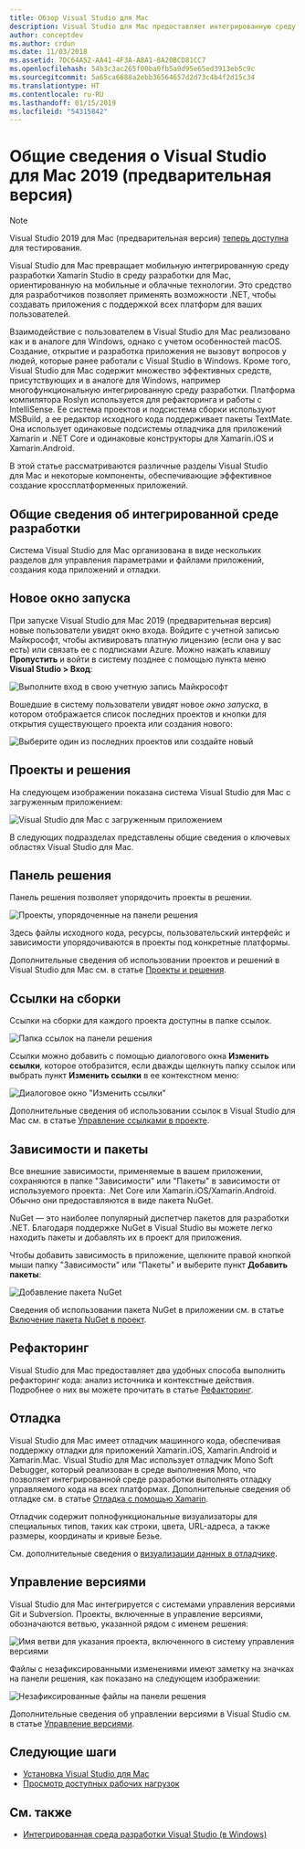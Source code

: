 ```yaml
---
title: Обзор Visual Studio для Mac
description: Visual Studio для Mac предоставляет интегрированную среду разработки для создания приложений .NET на базе macOS, включая веб-сайты ASP.NET Core и проекты Xamarin для iOS, Android, Mac и Xamarin.Forms.
author: conceptdev
ms.author: crdun
ms.date: 11/03/2018
ms.assetid: 7DC64A52-AA41-4F3A-A8A1-8A20BCD81CC7
ms.openlocfilehash: 54b3c3ac265f00ba0fb5a9d95e65ed3913eb5c9c
ms.sourcegitcommit: 5a65ca6688a2ebb36564657d2d73c4b4f2d15c34
ms.translationtype: HT
ms.contentlocale: ru-RU
ms.lasthandoff: 01/15/2019
ms.locfileid: "54315842"
---
```

# <a name="visual-studio-2019-for-mac-preview-tour"></a>Общие сведения о Visual Studio для Mac 2019 (предварительная версия)

> [!NOTE]
> Visual Studio 2019 для Mac (предварительная версия) [теперь доступна](installation.md) для тестирования.

Visual Studio для Mac превращает мобильную интегрированную среду разработки Xamarin Studio в среду разработки для Mac, ориентированную на мобильные и облачные технологии. Это средство для разработчиков позволяет применять возможности .NET, чтобы создавать приложения с поддержкой всех платформ для ваших пользователей.

Взаимодействие с пользователем в Visual Studio для Mac реализовано как и в аналоге для Windows, однако с учетом особенностей macOS. Создание, открытие и разработка приложения не вызовут вопросов у людей, которые ранее работали с Visual Studio в Windows. Кроме того, Visual Studio для Mac содержит множество эффективных средств, присутствующих и в аналоге для Windows, например многофункциональную интегрированную среду разработки. Платформа компилятора Roslyn используется для рефакторинга и работы с IntelliSense. Ее система проектов и подсистема сборки используют MSBuild, а ее редактор исходного кода поддерживает пакеты TextMate. Она использует одинаковые подсистемы отладчика для приложений Xamarin и .NET Core и одинаковые конструкторы для Xamarin.iOS и Xamarin.Android.

В этой статье рассматриваются различные разделы Visual Studio для Mac и некоторые компоненты, обеспечивающие эффективное создание кроссплатформенных приложений.

## <a name="ide-tour"></a>Общие сведения об интегрированной среде разработки

Система Visual Studio для Mac организована в виде нескольких разделов для управления параметрами и файлами приложений, создания кода приложений и отладки.

## <a name="new-start-window"></a>Новое окно запуска

При запуске Visual Studio для Mac 2019 (предварительная версия) новые пользователи увидят окно входа. Войдите с учетной записью Майкрософт, чтобы активировать платную лицензию (если она у вас есть) или связать ее с подписками Azure. Можно нажать клавишу **Пропустить** и войти в систему позднее с помощью пункта меню **Visual Studio > Вход**:

![Выполните вход в свою учетную запись Майкрософт](media/ide-tour-2019-start-signin.png)

Вошедшие в систему пользователи увидят новое _окно запуска_, в котором отображается список последних проектов и кнопки для открытия существующего проекта или создания нового:

![Выберите один из последних проектов или создайте новый](media/ide-tour-2019-start-projects.png)

## <a name="solutions-and-projects"></a>Проекты и решения

На следующем изображении показана система Visual Studio для Mac с загруженным приложением:

![Visual Studio для Mac с загруженным приложением](media/ide-tour-image17.png)

В следующих подразделах представлены общие сведения о ключевых областях Visual Studio для Mac.

## <a name="solution-pad"></a>Панель решения

Панель решения позволяет упорядочить проекты в решении.

![Проекты, упорядоченные на панели решения](media/ide-tour-image18.png)

Здесь файлы исходного кода, ресурсы, пользовательский интерфейс и зависимости упорядочиваются в проекты под конкретные платформы.

Дополнительные сведения об использовании проектов и решений в Visual Studio для Mac см. в статье [Проекты и решения](/visualstudio/mac/projects-and-solutions).

## <a name="assembly-references"></a>Ссылки на сборки

Ссылки на сборки для каждого проекта доступны в папке ссылок.

![Папка ссылок на панели решения](media/ide-tour-image19.png)

Ссылки можно добавить с помощью диалогового окна **Изменить ссылки**, которое отобразится, если дважды щелкнуть папку ссылок или выбрать пункт **Изменить ссылки** в ее контекстном меню:

![Диалоговое окно "Изменить ссылки"](media/ide-tour-image20.png)

Дополнительные сведения об использовании ссылок в Visual Studio для Mac см. в статье [Управление ссылками в проекте](/visualstudio/mac/managing-references-in-a-project).

## <a name="dependencies--packages"></a>Зависимости и пакеты

Все внешние зависимости, применяемые в вашем приложении, сохраняются в папке "Зависимости" или "Пакеты" в зависимости от используемого проекта: .Net Core или Xamarin.iOS/Xamarin.Android. Обычно они предоставляются в виде пакета NuGet.

NuGet — это наиболее популярный диспетчер пакетов для разработки .NET. Благодаря поддержке NuGet в Visual Studio вы можете легко находить пакеты и добавлять их в проект для приложения.

Чтобы добавить зависимость в приложение, щелкните правой кнопкой мыши папку "Зависимости" или "Пакеты" и выберите пункт **Добавить пакеты**:

![Добавление пакета NuGet](media/ide-tour-image21.png)

Сведения об использовании пакета NuGet в приложении см. в статье [Включение пакета NuGet в проект](/visualstudio/mac/nuget-walkthrough).

## <a name="refactoring"></a>Рефакторинг

Visual Studio для Mac предоставляет два удобных способа выполнить рефакторинг кода: анализ источника и контекстные действия. Подробнее о них вы можете прочитать в статье [Рефакторинг](/visualstudio/mac/refactoring).

## <a name="debugging"></a>Отладка

Visual Studio для Mac имеет отладчик машинного кода, обеспечивая поддержку отладки для приложений Xamarin.iOS, Xamarin.Android и Xamarin.Mac. Visual Studio для Mac использует отладчик Mono Soft Debugger, который реализован в среде выполнения Mono, что позволяет интегрированной среде разработки выполнять отладку управляемого кода на всех платформах. Дополнительные сведения об отладке см. в статье [Отладка с помощью Xamarin](/visualstudio/mac/debugging).

Отладчик содержит полнофункциональные визуализаторы для специальных типов, таких как строки, цвета, URL-адреса, а также размеры, координаты и кривые Безье.

См. дополнительные сведения о [визуализации данных в отладчике](/visualstudio/mac/data-visualizations).

## <a name="version-control"></a>Управление версиями

Visual Studio для Mac интегрируется с системами управления версиями Git и Subversion. Проекты, включенные в управление версиями, обозначаются ветвью, указанной рядом с именем решения:

![Имя ветви для указания проекта, включенного в систему управления версиями](media/ide-tour-image22.png)

Файлы с незафиксированными изменениями имеют заметку на значках на панели решения, как показано на следующем изображении:

![Незафиксированные файлы на панели решения](media/ide-tour-image23.png)

Дополнительные сведения об управлении версиями в Visual Studio см. в статье [Управление версиями](/visualstudio/mac/version-control).

## <a name="next-steps"></a>Следующие шаги

- [Установка Visual Studio для Mac](installation.md)
- [Просмотр доступных рабочих нагрузок](/visualstudio/mac/workloads/)

## <a name="see-also"></a>См. также

- [Интегрированная среда разработки Visual Studio (в Windows)](/visualstudio/ide/visual-studio-ide)
